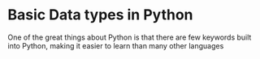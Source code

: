 # Basic Data types in Python

One of the great things about Python is that there are few keywords built into Python, making it easier to learn than many other languages 